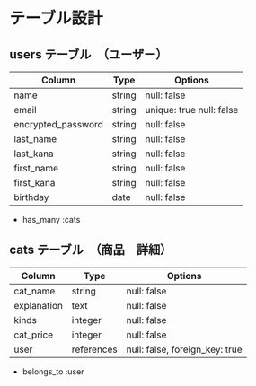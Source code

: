 # テーブル設計

## users テーブル　（ユーザー）

| Column             | Type          | Options                        |
| ------------------ | ------------- | ------------------------------ |
| name               | string        | null: false                    |  名前
| email              | string        | unique: true  null: false      |  アドレス
| encrypted_password | string        | null: false                    |  パスワード
| last_name          | string        | null: false                    |  苗字（全角）
| last_kana          | string        | null: false                    |  フリガナ（苗字）
| first_name         | string        | null: false                    |  名前（全角）
| first_kana         | string        | null: false                    |  フリガナ（名前）
| birthday           | date          | null: false                    |  生年月日

- has_many :cats

## cats テーブル　（商品　詳細）

| Column             | Type          | Options                        |
| ------------------ | ------------- | ------------------------------ |
| cat_name           | string        | null: false                    |  商品名
| explanation        | text          | null: false                    |  商品説明
| kinds              | integer       | null: false                    |  種類
| cat_price          | integer       | null: false                    |  価格
| user               | references    | null: false, foreign_key: true |

- belongs_to :user

